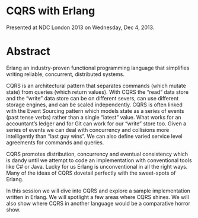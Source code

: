 CQRS with Erlang
================

Presented at NDC London 2013 on Wednesday, Dec 4, 2013.

Abstract
========
Erlang an industry-proven functional programming language that simplifies writing reliable, concurrent, distributed systems.

CQRS is an architectural pattern that separates commands (which mutate state) from queries (which return values). With CQRS the “read” data store and the “write” data store can be on different severs, can use different storage engines, and can be scaled independently. CQRS is often linked with the Event Sourcing pattern which models state as a series of events (past tense verbs) rather than a single “latest” value. What works for an accountant’s ledger and for Git can work for our “write” store too. Given a series of events we can deal with concurrency and collisions more intelligently than “last guy wins”. We can also define varied service level agreements for commands and queries.

CQRS promotes distribution, concurrency and eventual consistency which is dandy until we attempt to code an implementation with conventional tools like C# or Java. Lucky for us Erlang is unconventional in all the right ways. Many of the ideas of CQRS dovetail perfectly with the sweet-spots of Erlang.

In this session we will dive into CQRS and explore a sample implementation written in Erlang. We will spotlight a few areas where CQRS shines. We will also show where CQRS in another language would be a comparative horror show.